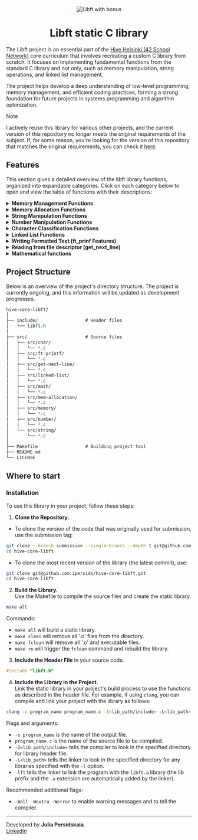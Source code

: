 <div align="center">
<picture>
  <img alt="Libft with bonus" src="https://github.com/ayogun/42-project-badges/blob/main/badges/libftm.png" />
</picture>
  
# Libft static C library

</div>

The Libft project is an essential part of the [Hive Helsinki (42 School Network)](https://www.hive.fi/en/curriculum) core curriculum that involves recreating a custom C library from scratch. It focuses on implementing fundamental functions from the standard C library and not only, such as memory manipulation, string operations, and linked list management.  

The project helps develop a deep understanding of low-level programming, memory management, and efficient coding practices, forming a strong foundation for future projects in systems programming and algorithm optimization.  

> [!NOTE]
> I actively reuse this library for various other projects, and the current version of this repository no longer meets the original requirements of the subject. If, for some reason, you're looking for the version of this repository that matches the original requirements, you can check it [here](https://github.com/ipersids/hive-core-libft/tree/9be91f2f3370d504b02c8e61e1d22d1df8ac8ef8).   

## Features  
This section gives a detailed overview of the libft library functions, organized into expandable categories. Click on each category below to open and view the table of functions with their descriptions:

<details>
<summary><b>Memory Management Functions</b></summary>  
Functions related to memory allocation and manipulation.  

| Function        | Description                                           |
| :--------------: | ----------------------------------------------------- |
| `ft_memchr`      | Locates the first occurrence of a byte in memory.    |
| `ft_memcmp`      | Compares the first n bytes of two memory areas.      |
| `ft_memcpy`      | Copies n bytes from one memory area to another.      |
| `ft_memmove`     | Moves n bytes from one memory area to another.      |
| `ft_memset`      | Fills the first n bytes of the memory area with a constant byte. |

</details>

<details>
<summary><b>Memory Allocation Functions</b></summary>  
Functions related to memory allocation and manipulation.  

| Function        | Description                                           |
| :--------------: | ----------------------------------------------------- |
| `ft_calloc`      | Allocates memory for an array and initializes it to zero. |
| `ft_realloc`     | Reallocates the given area of memory.    |

</details>

<details>
<summary><b>String Manipulation Functions</b></summary>  
Functions for handling and processing strings.  

| Function        | Description                                           |
| :--------------: | ----------------------------------------------------- |
| `ft_strdup`      | Duplicates a string.                                |
| `ft_strchr`      | Locates the first occurrence of a character in a string. |
| `ft_strlcat`     | Appends a string to another with size limit.        |
| `ft_strlcpy`     | Copies a string with size limit.                    |
| `ft_strlen`      | Returns the length of a string.                     |
| `ft_strncmp`     | Compares n bytes of two strings.                    |
| `ft_strcmp`     | Compares two strings.                    |
| `ft_strnstr`     | Finds the first occurrence of a substring in a string. |
| `ft_strrchr`     | Locates the last occurrence of a character in a string. |
| `ft_split`       | Splits a string into an array of substrings.        |
| `ft_substr`      | Extracts a substring from a string.                 |
| `ft_strjoin`     | Concatenates two strings into a new string.         |

</details>
<details>
<summary><b>Number Manipulation Functions</b></summary>  
Functions for handling and processing strings.  

| Function        | Description                                           |
| :--------------: | ----------------------------------------------------- |
| `ft_atoi`        | Converts a string to an integer.                     |
| `ft_atol`        | Converts a string to a long integer.                 |
| `ft_itoa`        | Converts an integer to a string.                    |

</details>

<details>
<summary><b>Character Classification Functions</b></summary>  
Functions for character testing and conversion.  

| Function        | Description                                          |
| :-------------: | ---------------------------------------------------- |
| `ft_isalnum`     | Checks if a character is alphanumeric.              |
| `ft_isalpha`     | Checks if a character is alphabetic.                |
| `ft_isascii`     | Checks if a character is an ASCII character.        |
| `ft_isdigit`     | Checks if a character is a digit.                   |
| `ft_isprint`     | Checks if a character is printable.                 |
| `ft_isspace`     | Checks if a character is a standard white-space character. |
| `ft_toupper`     | Converts a character to uppercase.                  |
| `ft_tolower`     | Converts a character to lowercase.                  |

</details>

<details>
<summary><b>Linked List Functions</b></summary>  
Functions for managing linked lists (requires a special definition of the list `t_list`).    

| Function         | Description                                         |
| :--------------: | --------------------------------------------------- |
| `ft_lstadd_back` | Adds a new element at the end of the list.          |
| `ft_lstadd_front`| Adds a new element at the beginning of the list.    |
| `ft_lstlast`     | Returns the last element of the list.               |
| `ft_lstsize`     | Returns the number of elements in the list.         |

</details>

<details>
<summary><b>Writing Formatted Text (ft_prinf Features)</b></summary>  
Functions for printing formatted data to stdout and writing information to file descriptor.    

| Function         | Description                                          |
| :--------------: | ---------------------------------------------------- |
| `ft_printf`      | Formats text and writes it to standard output.       |
| `ft_putchar_fd`  | Writes a character to a file descriptor.             |
| `ft_puthex_fd`   | Writes a hexadecimal number to a file descriptor.    |
| `ft_putnbr_fd`   | Writes an integer to a file descriptor.              |
| `ft_putptr_fd`   | Writes a pointer to a file descriptor.               |
| `ft_putstr_fd`   | Writes a string to a file descriptor.                |
| `ft_putunmb_fd`  | Writes an unsigned integer to a file descriptor.    |

</details>

<details> 
<summary><b>Reading from file descriptor (get_next_line)</b></summary>  
Function reads the content of the file descriptor one line at a time.  

| Function         | Description                                          |
| :--------------: | ---------------------------------------------------- |
| `get_next_line`  |  Get the next line from the file descriptor.         |

</details>

<details> 
<summary><b>Mathematical functions</b></summary>  
Function reads the content of the file descriptor one line at a time.  

| Function         | Description                                          |
| :--------------: | ---------------------------------------------------- |
|     `ft_min`     |  Returns the minimum of two integers.                |
|     `ft_max`     |  Returns the maximum of two integers.                |
|     `ft_rand`    |  Returns the pseudo-random unsigned integer value.   |
|     `ft_abc`     |  Returns the absolute value of the input integer.    |

</details>

## Project Structure  
Below is an overview of the project's directory structure. The project is currently ongoing, and this information will be updated as development progresses.   

```css
hive-core-libft/
│
├── include/                  # Header files
│   └── libft.h
│
├── src/                      # Source files
│   ├── src/char/
│   │   └── *.c
│   ├── src/ft-printf/
│   │   └── *.c
│   ├── src/get-next-line/
│   │   └── *.c
│   ├── src/linked-list/
│   │   └── *.c
│   ├── src/math/
│   │   └── *.c
│   ├── src/mem-allocation/
│   │   └── *.c
│   ├── src/memory/
│   │   └── *.c
│   ├── src/number/
│   │   └── *.c
│   └── src/string/
│       └── *.c
│
├── Makefile                  # Building project tool
├── README.md
└── LICENSE

```

## Where to start  
### Installation  
To use this library in your project, follow these steps:  
1. **Clone the Repository.**  
  - To clone the version of the code that was originally used for submission, use the submission tag:  
```sh
git clone --branch submission --single-branch --depth 1 git@github.com:ipersids/hive-core-libft.git
cd hive-core-libft
```
  - To clone the most recent version of the library (the latest commit), use:  
```sh
git clone git@github.com:ipersids/hive-core-libft.git
cd hive-core-libft
```
2. **Build the Library.**    
Use the Makefile to compile the source files and create the static library.   
```sh
make all
```
Commands:   
- `make all` will build a static library.  
- `make clean` will remove all '.o' files from the directory.  
- `make fclean` will remove all '.o' and executable files.  
- `make re` will trigger the `fclean` command and rebuild the library.

3. **Include the Header File** in your source code.
```c
#include "libft.h"
```
4. **Include the Library in the Project.**  
Link the static library in your project's build process to use the functions as described in the header file. For example, if using `clang`, you can compile and link your project with the library as follows:
```sh
clang -o program_name program_name.c -I<lib_path/include> -L<lib_path> -lft

```  
Flags and arguments:    
- `-o program_name` is the name of the output file.  
- `program_name.c` is the name of the source file to be compiled.   
- `-I<lib_path/include>` tells the compiler to look in the specified directory for library header file.   
- `-L<lib_path>` tells the linker to look in the specified directory for any libraries specified with the `-l` option.  
- `-lft` tells the linker to link the program with the `libft.a` library (the lib prefix and the `.a` extension are automatically added by the linker).  

Recommended additional flags:  
- `-Wall -Wextra -Werror` to enable warning messages and to tell the compiler.
______________
Developed by **Julia Persidskaia**.   
[LinkedIn](https://www.linkedin.com/in/iuliia-persidskaia/)
